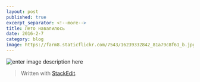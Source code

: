 ```yaml
---
layout: post
published: true
excerpt_separator: <!--more-->
title: Лето навалилось
date: 2016-2-7
category: blog
image: https://farm8.staticflickr.com/7543/16239332842_81a79c8f61_b.jpg
---
```


![enter image description here](https://farm8.staticflickr.com/7543/16239332842_81a79c8f61_b.jpg)
> Written with [StackEdit](https://malavita.herokuapp.com/).
